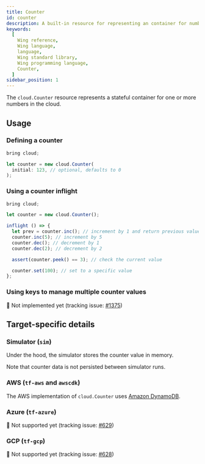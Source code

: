 ```yaml
---
title: Counter
id: counter
description: A built-in resource for representing an container for numbers in the cloud.
keywords:
  [
    Wing reference,
    Wing language,
    language,
    Wing standard library,
    Wing programming language,
    Counter,
  ]
sidebar_position: 1
---
```


The `cloud.Counter` resource represents a stateful container for one or more numbers in the cloud.

## Usage

### Defining a counter

```js
bring cloud;

let counter = new cloud.Counter(
  initial: 123, // optional, defaults to 0
);
```

### Using a counter inflight

```js
bring cloud;

let counter = new cloud.Counter();

inflight () => {
  let prev = counter.inc(); // increment by 1 and return previous value
  counter.inc(5); // increment by 5
  counter.dec(); // decrement by 1
  counter.dec(2); // decrement by 2

  assert(counter.peek() == 3); // check the current value

  counter.set(100); // set to a specific value
};
```

### Using keys to manage multiple counter values

🚧 Not implemented yet (tracking issue: [#1375](https://github.com/winglang/wing/issues/1375))

## Target-specific details

### Simulator (`sim`)

Under the hood, the simulator stores the counter value in memory.

Note that counter data is not persisted between simulator runs.

### AWS (`tf-aws` and `awscdk`)

The AWS implementation of `cloud.Counter` uses [Amazon DynamoDB](https://aws.amazon.com/dynamodb/).

### Azure (`tf-azure`)

🚧 Not supported yet (tracking issue: [#629](https://github.com/winglang/wing/issues/629))

### GCP (`tf-gcp`)

🚧 Not supported yet (tracking issue: [#628](https://github.com/winglang/wing/issues/628))
